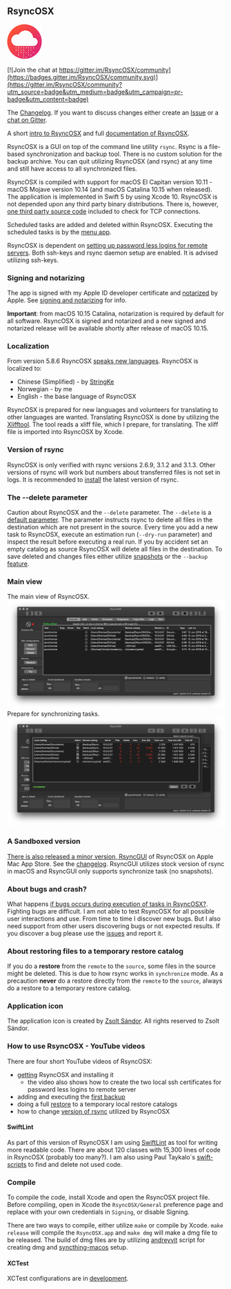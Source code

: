 ## RsyncOSX

![](icon/rsyncosx.png)

[![Join the chat at https://gitter.im/RsyncOSX/community](https://badges.gitter.im/RsyncOSX/community.svg)](https://gitter.im/RsyncOSX/community?utm_source=badge&utm_medium=badge&utm_campaign=pr-badge&utm_content=badge)

The [Changelog](https://rsyncosx.github.io/Changelog). If you want to discuss changes either create an [Issue](https://github.com/rsyncOSX/RsyncOSX/issues) or a [chat on Gitter](https://gitter.im/RsyncOSX/community?utm_source=badge&utm_medium=badge&utm_campaign=pr-badge&utm_content=badge).

A short [intro to RsyncOSX](https://rsyncosx.github.io/Intro) and full [documentation of RsyncOSX](https://rsyncosx.github.io/AboutRsyncOSX).

RsyncOSX is a GUI on top of the command line utility `rsync`. Rsync is a file-based synchronization and backup tool. There is no custom solution for the backup archive. You can quit utilizing RsyncOSX (and rsync) at any time and still have access to all synchronized files.

RsyncOSX is compiled with support for macOS El Capitan version 10.11 - macOS Mojave version 10.14 (and macOS Catalina 10.15 when released). The application is implemented in Swift 5 by using Xcode 10. RsyncOSX is not depended upon any third party binary distributions. There is, however, [one third party source code](https://github.com/swiftsocket/SwiftSocket) included to check for TCP connections.

Scheduled tasks are added and deleted within RsyncOSX. Executing the scheduled tasks is by the [menu app](https://github.com/rsyncOSX/RsyncOSXsched).

RsyncOSX is dependent on [setting up password less logins for remote servers](https://rsyncosx.github.io/Remotelogins). Both ssh-keys and rsync daemon setup are enabled. It is advised utilizing ssh-keys.

### Signing and notarizing

The app is signed with my Apple ID developer certificate and [notarized](https://support.apple.com/en-us/HT202491) by Apple. See [signing and notarizing](https://rsyncosx.github.io/Notarized) for info.

**Important**: from macOS 10.15 Catalina, notarization is required by default for all software. RsyncOSX is signed and notarized and a new signed and notarized release will be available shortly after release of macOS 10.15.

### Localization

From version 5.8.6 RsyncOSX [speaks new languages](https://rsyncosx.github.io/Localization). RsyncOSX is localized to:
- Chinese (Simplified) -  by [StringKe](https://github.com/StringKe)
- Norwegian - by me
- English - the base language of RsyncOSX

RsyncOSX is prepared for new languages and volunteers for translating to other languages are wanted. Translating RsyncOSX is done by utilizing the [Xlifftool](https://github.com/remuslazar/osx-xliff-tool). The tool reads a xliff file, which I prepare, for translating. The xliff file is imported into RsyncOSX by Xcode.

### Version of rsync

RsyncOSX is only verified with rsync versions 2.6.9, 3.1.2 and 3.1.3. Other versions of rsync will work but numbers about transferred files is not set in logs. It is recommended to [install](https://rsyncosx.github.io/Install) the latest version of rsync.

### The --delete parameter

Caution about RsyncOSX and the `--delete` parameter. The `--delete` is a [default parameter](https://rsyncosx.github.io/RsyncParameters). The parameter instructs rsync to delete all files in the destination which are not present in the source. Every time you add a new task to RsyncOSX, execute an estimation run (`--dry-run` parameter) and inspect the result before executing a real run. If you by accident set an empty catalog as source RsyncOSX will delete all files in the destination. To save deleted and changes files either utilize [snapshots](https://rsyncosx.github.io/Snapshots) or the `--backup` [feature](https://rsyncosx.github.io/Parameters).

### Main view

The main view of RsyncOSX.
![](images/main1.png)
Prepare for synchronizing tasks.
![](images/main2.png)

### A Sandboxed version

[There is also released a minor version, RsyncGUI](https://itunes.apple.com/us/app/rsyncgui/id1449707783?l=nb&ls=1&mt=12) of RsyncOSX on Apple Mac App Store. See the [changelog](https://rsyncosx.github.io/RsyncGUIChangelog). RsyncGUI utilizes stock version of rsync in macOS and RsyncGUI only supports synchronize task (no snapshots).

### About bugs and crash?

What happens [if bugs occurs during execution of tasks in RsyncOSX?](https://rsyncosx.github.io/Bugs). Fighting bugs are difficult. I am not able to test RsyncOSX for all possible user interactions and use. From time to time I discover new bugs. But I also need support from other users discovering bugs or not expected results. If you discover a bug please use the [issues](https://github.com/rsyncOSX/RsyncOSX/issues) and report it.

### About restoring files to a temporary restore catalog

If you do a **restore** from the `remote` to the `source`, some files in the source might be deleted. This is due to how rsync works in `synchronize` mode. As a precaution **never** do a restore directly from the `remote` to the `source`, always do a restore to a temporary restore catalog.

### Application icon

The application icon is created by [Zsolt Sándor](https://github.com/graphis). All rights reserved to Zsolt Sándor.

### How to use RsyncOSX - YouTube videos

There are four short YouTube videos of RsyncOSX:

- [getting](https://youtu.be/MrT8NzdF9dE) RsyncOSX and installing it
  - the video also shows how to create the two local ssh certificates for password less logins to remote server
- adding and executing the [first backup](https://youtu.be/8oe1lKgiDx8)
- doing a full [restore](https://youtu.be/-R6n_8fl6Ls) to a temporary local restore catalogs
- how to change [version of rsync](https://youtu.be/mVFL25-lo6Y) utilized by RsyncOSX

#### SwiftLint

As part of this version of RsyncOSX I am using [SwiftLint](https://github.com/realm/SwiftLint) as tool for writing more readable code. There are about 120 classes with 15,300 lines of code in RsyncOSX (probably too many?). I am also using Paul Taykalo´s [swift-scripts](https://github.com/PaulTaykalo/swift-scripts) to find and delete not used code.

### Compile

To compile the code, install Xcode and open the RsyncOSX project file. Before compiling, open in Xcode the `RsyncOSX/General` preference page and replace with your own credentials in `Signing`, or disable Signing.

There are two ways to compile, either utilize `make` or compile by Xcode. `make release` will compile the `RsyncOSX.app` and `make dmg` will make a dmg file to be released.  The build of dmg files are by utilizing [andreyvit](https://github.com/andreyvit/create-dmg) script for creating dmg and [syncthing-macos](https://github.com/syncthing/syncthing-macos) setup.

#### XCTest

XCTest configurations are in [development](https://github.com/rsyncOSX/RsyncOSX/blob/master/XCTestconfiguration/XCTest.md).
